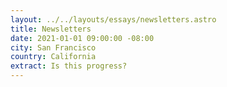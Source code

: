 ```yaml
---
layout: ../../layouts/essays/newsletters.astro
title: Newsletters
date: 2021-01-01 09:00:00 -08:00
city: San Francisco
country: California
extract: Is this progress?
---
```

